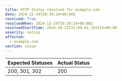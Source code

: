 ```yaml
---
title: HTTP Status resolved for example.com
date: 2024-12-24T20:39:24+00:00Z
resolved: True
resolvedWhen: 2024-12-24T20:39:24+00:00Z
resolvedStartTime: 2024-10-25T21:09:43.191474+00:00
severity: notice
affected:
  - example.com
section: issue
---
```


| Expected Statuses | Actual Status  |
|-------------------|----------------|
| 200, 301, 302 | 200 |

